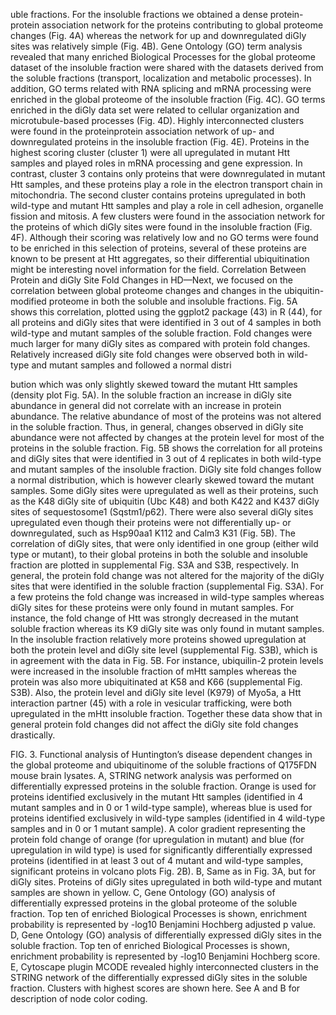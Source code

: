 
uble fractions. For the insoluble fractions we obtained a dense protein-protein association network for the proteins contributing to global proteome changes (Fig. 4A) whereas the network for up and downregulated diGly sites was relatively simple (Fig. 4B). Gene Ontology (GO) term analysis revealed that many enriched Biological Processes for the global proteome dataset of the insoluble fraction were shared with the datasets derived from the soluble fractions (transport, localization and metabolic processes). In addition, GO terms related with RNA splicing and mRNA processing were enriched in the global proteome of the insoluble fraction (Fig. 4C). GO terms enriched in the diGly data set were related to cellular organization and microtubule-based processes (Fig. 4D). Highly interconnected clusters were found in the proteinprotein association network of up- and downregulated proteins in the insoluble fraction (Fig. 4E). Proteins in the highest scoring cluster (cluster 1) were all upregulated in mutant Htt samples and played roles in mRNA processing and gene expression. In contrast, cluster 3 contains only proteins that were downregulated in mutant Htt samples, and these proteins play a role in the electron transport chain in mitochondria. The second cluster contains proteins upregulated in both wild-type and mutant Htt samples and play a role in cell adhesion, organelle fission and mitosis. A few clusters were found in the association network for the proteins of which diGly sites were found in the insoluble fraction (Fig. 4F). Although their scoring was relatively low and no GO terms were found to be enriched in this selection of proteins, several of these proteins are known to be present at Htt aggregates, so their differential ubiquitination might be interesting novel information for the field. Correlation Between Protein and diGly Site Fold Changes in HD—Next, we focused on the correlation between global proteome changes and changes in the ubiquitin-modified proteome in both the soluble and insoluble fractions. Fig. 5A shows this correlation, plotted using the ggplot2 package (43) in R (44), for all proteins and diGly sites that were identified in 3 out of 4 samples in both wild-type and mutant samples of the soluble fraction. Fold changes were much larger for many diGly sites as compared with protein fold changes. Relatively increased diGly site fold changes were observed both in wild-type and mutant samples and followed a normal distri

bution which was only slightly skewed toward the mutant Htt samples (density plot Fig. 5A). In the soluble fraction an increase in diGly site abundance in general did not correlate with an increase in protein abundance. The relative abundance of most of the proteins was not altered in the soluble fraction. Thus, in general, changes observed in diGly site abundance were not affected by changes at the protein level for most of the proteins in the soluble fraction. Fig. 5B shows the correlation for all proteins and diGly sites that were identified in 3 out of 4 replicates in both wild-type and mutant samples of the insoluble fraction. DiGly site fold changes follow a normal distribution, which is however clearly skewed toward the mutant samples. Some diGly sites were upregulated as well as their proteins, such as the K48 diGly site of ubiquitin (Ubc K48) and both K422 and K437 diGly sites of sequestosome1 (Sqstm1/p62). There were also several diGly sites upregulated even though their proteins were not differentially up- or downregulated, such as Hsp90aa1 K112 and Calm3 K31 (Fig. 5B). The correlation of diGly sites, that were only identified in one group (either wild type or mutant), to their global proteins in both the soluble and insoluble fraction are plotted in supplemental Fig. S3A and S3B, respectively. In general, the protein fold change was not altered for the majority of the diGly sites that were identified in the soluble fraction (supplemental Fig. S3A). For a few proteins the fold change was increased in wild-type samples whereas diGly sites for these proteins were only found in mutant samples. For instance, the fold change of Htt was strongly decreased in the mutant soluble fraction whereas its K9 diGly site was only found in mutant samples. In the insoluble fraction relatively more proteins showed upregulation at both the protein level and diGly site level (supplemental Fig. S3B), which is in agreement with the data in Fig. 5B. For instance, ubiquilin-2 protein levels were increased in the insoluble fraction of mHtt samples whereas the protein was also more ubiquitinated at K58 and K66 (supplemental Fig. S3B). Also, the protein level and diGly site level (K979) of Myo5a, a Htt interaction partner (45) with a role in vesicular trafficking, were both upregulated in the mHtt insoluble fraction. Together these data show that in general protein fold changes did not affect the diGly site fold changes drastically. 

FIG. 3. Functional analysis of Huntington’s disease dependent changes in the global proteome and ubiquitinome of the soluble fractions of Q175FDN mouse brain lysates. A, STRING network analysis was performed on differentially expressed proteins in the soluble fraction. Orange is used for proteins identified exclusively in the mutant Htt samples (identified in 4 mutant samples and in 0 or 1 wild-type sample), whereas blue is used for proteins identified exclusively in wild-type samples (identified in 4 wild-type samples and in 0 or 1 mutant sample). A color gradient representing the protein fold change of orange (for upregulation in mutant) and blue (for upregulation in wild type) is used for significantly differentially expressed proteins (identified in at least 3 out of 4 mutant and wild-type samples, significant proteins in volcano plots Fig. 2B). B, Same as in Fig. 3A, but for diGly sites. Proteins of diGly sites upregulated in both wild-type and mutant samples are shown in yellow. C, Gene Ontology (GO) analysis of differentially expressed proteins in the global proteome of the soluble fraction. Top ten of enriched Biological Processes is shown, enrichment probability is represented by -log10 Benjamini Hochberg adjusted p value. D, Gene Ontology (GO) analysis of differentially expressed diGly sites in the soluble fraction. Top ten of enriched Biological Processes is shown, enrichment probability is represented by -log10 Benjamini Hochberg score. E, Cytoscape plugin MCODE revealed highly interconnected clusters in the STRING network of the differentially expressed diGly sites in the soluble fraction. Clusters with highest scores are shown here. See A and B for description of node color coding. 